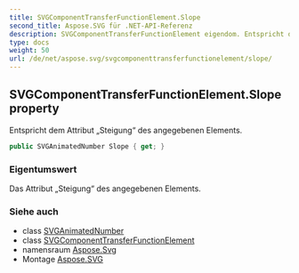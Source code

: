```yaml
---
title: SVGComponentTransferFunctionElement.Slope
second_title: Aspose.SVG für .NET-API-Referenz
description: SVGComponentTransferFunctionElement eigendom. Entspricht dem Attribut Steigung des angegebenen Elements.
type: docs
weight: 50
url: /de/net/aspose.svg/svgcomponenttransferfunctionelement/slope/
---
```

## SVGComponentTransferFunctionElement.Slope property

Entspricht dem Attribut „Steigung“ des angegebenen Elements.

```csharp
public SVGAnimatedNumber Slope { get; }
```

### Eigentumswert

Das Attribut „Steigung“ des angegebenen Elements.

### Siehe auch

* class [SVGAnimatedNumber](../../../aspose.svg.datatypes/svganimatednumber/)
* class [SVGComponentTransferFunctionElement](../)
* namensraum [Aspose.Svg](../../svgcomponenttransferfunctionelement/)
* Montage [Aspose.SVG](../../../)


